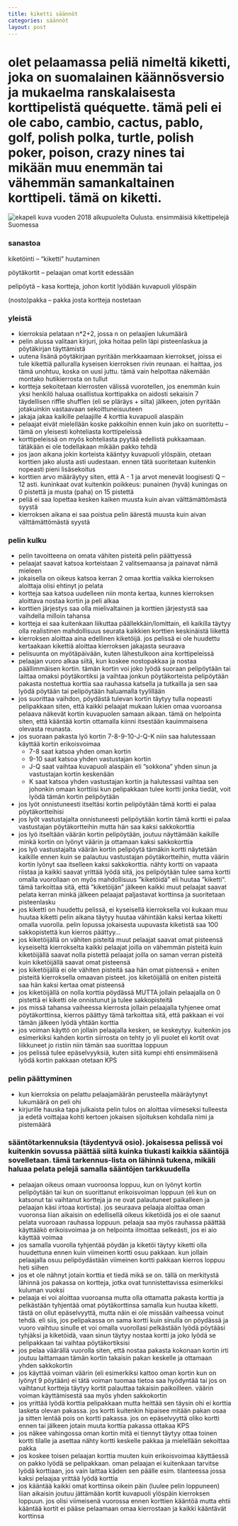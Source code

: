 ```yaml
---
title: kiketti säännöt
categories: säännöt
layout: post 
---
```


# olet pelaamassa peliä nimeltä kiketti, joka on suomalainen käännösversio ja mukaelma ranskalaisesta korttipelistä quéquette. tämä peli ei ole cabo, cambio, cactus, pablo, golf, polish polka, turtle, polish poker, poison, crazy nines tai mikään muu enemmän tai vähemmän samankaltainen korttipeli. tämä on kiketti.

![ekapeli](/images/ekapeli.jpg)
kuva vuoden 2018 alkupuolelta Oulusta. ensimmäisiä kikettipelejä Suomessa 


### sanastoa

kiketöinti – “kiketti” huutaminen 

pöytäkortit – pelaajan omat kortit edessään

pelipöytä – kasa kortteja, johon kortit lyödään kuvapuoli ylöspäin

(nosto)pakka – pakka josta kortteja nostetaan

### yleistä

- kierroksia pelataan n*2+2, jossa n on pelaajien lukumäärä
- pelin alussa valitaan kirjuri, joka hoitaa pelin läpi pisteenlaskua ja pöytäkirjan täyttämistä
- uutena lisänä pöytäkirjaan pyritään merkkaamaan kierrokset, joissa ei tule kikettiä palluralla kyseisen kierroksen rivin reunaan. ei haittaa, jos tämä unohtuu, koska on uusi juttu. tämä vain helpottaa näkemään montako hutikierrosta on tullut
- kortteja sekoitetaan kierrosten välissä vuorotellen, jos enemmän kuin yksi henkilö haluaa osallistua
korttipakka on aidosti sekaisin 7 täydellisen riffle shufflen (eli se pläräys + silta) jälkeen, joten pyritään jotakuinkin vastaavaan sekoittuneisuuteen
- jakaja jakaa kaikille pelaajille 4 korttia kuvapuoli alaspäin
- pelaajat eivät mielellään koske pakkoihin ennen kuin jako on suoritettu – tämä on yleisesti kohteliasta korttipeleissä
- korttipeleissä on myös kohteliasta pyytää edellistä pukkaamaan. tätäkään ei ole todellakaan mikään pakko tehdä 
- jos jaon aikana jokin korteista kääntyy kuvapuoli ylöspäin, otetaan korttien jako alusta asti uudestaan. ennen tätä suoritetaan kuitenkin nopeasti pieni lisäsekoitus 
- korttien arvo määräytyy siten, että A - 1 ja arvot menevät loogisesti Q – 12 asti. kuninkaat ovat kuitenkin poikkeus: punainen (hyvä) kuningas on 0 pistettä ja musta (paha) on 15 pistettä
- peliä ei saa lopettaa kesken kaiken muusta kuin aivan välttämättömästä syystä
- kierroksen aikana ei saa poistua pelin äärestä muusta kuin aivan välttämättömästä syystä

### pelin kulku 

- pelin tavoitteena on omata vähiten pisteitä pelin päättyessä
- pelaajat saavat katsoa korteistaan 2 valitsemaansa ja painavat nämä mieleen
- jokaisella on oikeus katsoa kerran 2 omaa korttia vaikka kierroksen aloittaja olisi ehtinyt jo pelata
- kortteja saa katsoa uudelleen niin monta kertaa, kunnes kierroksen aloittava nostaa kortin ja peli alkaa
- korttien järjestys saa olla mielivaltainen ja korttien järjestystä saa vaihdella milloin tahansa
- kortteja ei saa kuitenkaan liikuttaa päällekkäin/lomittain, eli kaikilla täytyy olla realistinen mahdollisuus seurata kaikkien korttien keskinäistä liikettä
- kierroksen aloittaa aina edellinen kiketöijä. jos pelissä ei ole huudettu kertaakaan kikettiä aloittaa kierroksen jakajasta seuraava
- pelisuunta on myötäpäivään, kuten lähestulkoon aina korttipeleissä
- pelaajan vuoro alkaa siitä, kun koskee nostopakkaa ja nostaa päällimmäisen kortin. tämän kortin voi joko lyödä suoraan pelipöytään tai laittaa omaksi pöytäkortiksi ja vaihtaa jonkun pöytäkorteista pelipöytään
pakasta nostettua korttia saa rauhassa katsella ja tutkailla ja sen saa lyödä pöytään tai pelipöytään haluamalla tyylillään
- jos suorittaa vaihdon, pöydästä tulevan kortin täytyy tulla nopeasti pelipakkaan siten, että kaikki pelaajat mukaan lukien omaa vuoroansa pelaava näkevät kortin kuvapuolen samaan aikaan. tämä on helpointa siten, että kääntää kortin ottamalla kiinni itsestään kauimmaisena olevasta reunasta. 
- jos suoraan pakasta lyö kortin 7-8-9-10-J-Q-K niin saa halutessaan käyttää kortin erikoisvoimaa
    - 7-8 saat katsoa yhden oman kortin
    - 9-10 saat katsoa yhden vastustajan kortin
    - J-Q saat vaihtaa kuvapuoli alaspäin eli ”sokkona” yhden sinun ja vastustajan kortin keskenään
    - K saat katsoa yhden vastustajan kortin ja halutessasi vaihtaa sen johonkin omaan korttiisi 
kun pelipakkaan tulee kortti jonka tiedät, voit lyödä tämän kortin pelipöytään
- jos lyöt onnistuneesti itseltäsi kortin pelipöytään tämä kortti ei palaa pöytäkortteihisi
- jos lyöt vastustajalta onnistuneesti pelipöytään kortin tämä kortti ei palaa vastustajan pöytäkortteihin mutta hän saa kaksi sakkokorttia
- jos lyö itseltään väärän kortin pelipöytään, joutuu näyttämään kaikille minkä kortin on lyönyt väärin ja ottamaan kaksi sakkokorttia
- jos lyö vastustajalta väärän kortin pelipöytä tämäkin kortti näytetään kaikille ennen kuin se palautuu vastustajan pöytäkortteihin, mutta väärin kortin lyönyt saa itselleen kaksi sakkokorttia. nähty kortti on vapaata riistaa ja kaikki saavat yrittää lyödä sitä, jos pelipöytään tulee sama kortti
omalla vuorollaan on myös mahdollisuus ”kiketöidä” eli huutaa ”kiketti”. tämä tarkoittaa sitä, että ”kiketöijän” jälkeen kaikki muut pelaajat saavat pelata kerran minkä jälkeen pelaajat paljastavat korttinsa ja suoritetaan pisteenlasku
- jos kiketti on huudettu pelissä, ei kyseisellä kierroksella voi kukaan muu huutaa kiketti
pelin aikana täytyy huutaa vähintään kaksi kertaa kiketti omalla vuorolla. pelin lopussa jokaisesta uupuvasta kiketistä saa 100 sakkopistettä 
kun kierros päättyy…
- jos kiketöijällä on vähiten pisteitä muut pelaajat saavat omat pisteensä kyseiseltä kierrokselta
kaikki pelaajat joilla on vähemmän pisteitä kuin kiketöijällä saavat nolla pistettä 
pelaajat joilla on saman verran pisteitä kuin kiketöijällä saavat omat pisteensä
- jos kiketöijällä ei ole vähiten pisteitä saa hän omat pisteensä + eniten pisteitä kierroksella omaavan pisteet. jos kiketöijällä on eniten pisteitä saa hän kaksi kertaa omat pisteensä 
- jos kiketöijällä on nolla korttia pöydässä MUTTA jollain pelaajalla on 0 pistettä ei kiketti ole onnistunut ja tulee sakkopisteitä
- jos missä tahansa vaiheessa kierrosta jollain pelaajalla tyhjenee omat pöytäkorttinsa, kierros päättyy
tämä tarkoittaa sitä, että pakkaan ei voi tämän jälkeen lyödä yhtään korttia 
- jos voiman käyttö on jollain pelaajalla kesken, se keskeytyy. kuitenkin jos esimerkiksi kahden kortin siirrosta on tehty jo yli puolet eli kortit ovat liikkuneet jo ristiin niin tämän saa suorittaa loppuun 
- jos pelissä tulee epäselvyyksiä, kuten siitä kumpi ehti ensimmäisenä lyödä kortin pakkaan otetaan KPS

### pelin päättyminen
- kun kierroksia on pelattu pelaajamäärän perusteella määräytynyt lukumäärä on peli ohi
- kirjurille hauska tapa julkaista pelin tulos on aloittaa viimeseksi tulleesta ja edetä voittajaa kohti kertoen jokaisen sijoituksen kohdalla nimi ja pistemäärä

### sääntötarkennuksia (täydentyvä osio). jokaisessa pelissä voi kuitenkin sovussa päättää siitä kuinka tiukasti kaikkia sääntöjä sovelletaan. tämä tarkennus-lista on lähinnä tukena, mikäli haluaa pelata pelejä samalla sääntöjen tarkkuudella
- pelaajan oikeus omaan vuoroonsa loppuu, kun on lyönyt kortin pelipöytään tai kun on suorittanut erikoisvoiman loppuun (eli kun on katsonut tai vaihtanut kortteja ja ne ovat palautuneet paikalleen ja pelaajan käsi irtoaa kortista). jos seuraava pelaaja aloittaa oman vuoronsa liian aikaisin on edellisellä oikeus kiketöidä jos ei ole saanut pelata vuoroaan rauhassa loppuun. pelaaja saa myös rauhassa päättää käyttääkö erikoisvoimaa ja on helpointa ilmoittaa selkeästi, jos ei aio käyttää voimaa
- jos samalla vuorolla tyhjentää pöydän ja kiketöi täytyy kiketti olla huudettuna ennen kuin viimeinen kortti osuu pakkaan. kun jollain pelaajalla osuu pelipöydästään viimeinen kortti pakkaan kierros loppuu heti siihen
- jos et ole nähnyt jotain korttia et tiedä mikä se on. tällä on merkitystä lähinnä jos pakassa on kortteja, jotka ovat tunnistettavissa esimerkiksi kuluman vuoksi
- pelaaja ei voi aloittaa vuoroansa mutta olla ottamatta pakasta korttia ja pelkästään tyhjentää omat pöytäkorttinsa samalla kun huutaa kiketti. tästä on ollut epäselvyyttä, mutta näin ei ole missään vaiheessa voinut tehdä. eli siis, jos pelipakassa on sama kortti kuin sinulla on pöydässä ja vuoro vaihtuu sinulle et voi omalla vuorollasi pelkästään lyödä pöytääsi tyhjäksi ja kiketöidä, vaan sinun täytyy nostaa kortti ja joko lyödä se pelipakkaan tai vaihtaa pöytäkortiksisi
- jos pelaa väärällä vuorolla siten, että nostaa pakasta kokonaan kortin irti joutuu laittamaan tämän kortin takaisin pakan keskelle ja ottamaan yhden sakkokortin
- jos käyttää voiman väärin (eli esimerkiksi kattoo oman kortin kun on lyönyt 9 pöytään) ei tätä voiman tuomaa tietoa saa hyödyntää tai jos on vaihtanut kortteja täytyy kortit palauttaa takaisin paikoilleen. väärin voiman käyttämisestä saa myös yhden sakkokortin
- jos yrittää lyödä korttia pelipakkaan mutta heittää sen täysin ohi ei korttia lasketa olevan pakassa. jos kortti kuitenkin hipaisee mitään pakan osaa ja sitten lentää pois on kortti pakassa. jos on epäselvyyttä oliko kortti ennen tai jälkeen jotain muuta korttia pakassa ottakaa KPS
- jos näkee vahingossa oman kortin mitä ei tiennyt täytyy ottaa toinen kortti tilalle ja asettaa nähty kortti keskelle pakkaa ja mielellään sekoittaa pakka 
- jos koskee toisen pelaajan korttia muuten kuin erikoisvoimaa käyttäessä on pakko lyödä se pelipakkaan. oman pelaajan ei kuitenkaan tarvitse lyödä korttiaan, jos vain laittaa käden sen päälle esim. tilanteessa jossa kaksi pelaajaa yrittää lyödä korttia 
- jos kääntää kaikki omat korttinsa oikein päin (luulee pelin loppuneen) liian aikaisin joutuu jättämään kortit kuvapuoli ylöspäin kierroksen loppuun. jos olisi viimeisenä vuorossa ennen korttien kääntöä mutta ehtii kääntää kortit ei pääse pelaamaan omaa kierrostaan ja kaikki kääntävät korttinsa
